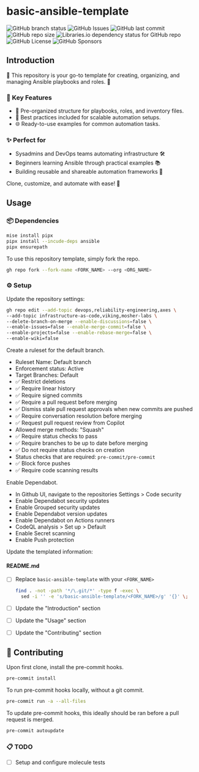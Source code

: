 # basic-ansible-template

![GitHub branch status](https://img.shields.io/github/checks-status/mosher-labs/basic-ansible-template/main)
![GitHub Issues](https://img.shields.io/github/issues/mosher-labs/basic-ansible-template)
![GitHub last commit](https://img.shields.io/github/last-commit/mosher-labs/basic-ansible-template)
![GitHub repo size](https://img.shields.io/github/repo-size/mosher-labs/basic-ansible-template)
![Libraries.io dependency status for GitHub repo](https://img.shields.io/librariesio/github/mosher-labs/basic-ansible-template)
![GitHub License](https://img.shields.io/github/license/mosher-labs/basic-ansible-template)
![GitHub Sponsors](https://img.shields.io/github/sponsors/mosher-labs)

## Introduction

🚀 This repository is your go-to template for creating, organizing,
and managing Ansible playbooks and roles. 🎯

### 🌟 Key Features

- 📂 Pre-organized structure for playbooks, roles, and inventory files.
- 🔧 Best practices included for scalable automation setups.
- 🌐 Ready-to-use examples for common automation tasks.

### ✨ Perfect for

- Sysadmins and DevOps teams automating infrastructure 🛠️
- Beginners learning Ansible through practical examples 📚
- Building reusable and shareable automation frameworks 🚀

Clone, customize, and automate with ease! 🤝

## Usage

### 📦 Dependencies

```bash
mise install pipx
pipx install --incude-deps ansible
pipx ensurepath
```

To use this repository template, simply fork the repo.

```bash
gh repo fork --fork-name <FORK_NAME> --org <ORG_NAME>
```

### ⚙️ Setup

Update the repository settings:

```bash
gh repo edit --add-topic devops,reliability-engineering,axes \
--add-topic infrastructure-as-code,viking,mosher-labs \
--delete-branch-on-merge --enable-discussions=false \
--enable-issues=false --enable-merge-commit=false \
--enable-projects=false --enable-rebase-merge=false \
--enable-wiki=false
```

Create a ruleset for the default branch.

- Ruleset Name: Default branch
- Enforcement status: Active
- Target Branches: Default
- ✅ Restrict deletions
- ✅ Require linear history
- ✅ Require signed commits
- ✅ Require a pull request before merging
- ✅ Dismiss stale pull request approvals when new commits are pushed
- ✅ Require conversation resolution before merging
- ✅ Request pull request review from Copilot
- Allowed merge methods: "Squash"
- ✅ Require status checks to pass
- ✅ Require branches to be up to date before merging
- ✅ Do not require status checks on creation
- Status checks that are required: `pre-commit/pre-commit`
- ✅ Block force pushes
- ✅ Require code scanning results

Enable Dependabot.

- In Github UI, navigate to the repositories Settings > Code security
- Enable Dependabot security updates
- Enable Grouped security updates
- Enable Dependabot version updates
- Enable Dependabot on Actions runners
- CodeQL analysis > Set up > Default
- Enable Secret scanning
- Enable Push protection

Update the templated information:

#### README.md

- [ ] Replace `basic-ansible-template` with your `<FORK_NAME>`

  ```bash
  find . -not -path '*/\.git/*' -type f -exec \
    sed -i '' -e 's/basic-ansible-template/<FORK_NAME>/g' '{}' \;
  ```

- [ ] Update the "Introduction" section
- [ ] Update the "Usage" section
- [ ] Update the "Contributing" section

## 🔰 Contributing

Upon first clone, install the pre-commit hooks.

```bash
pre-commit install
```

To run pre-commit hooks locally, without a git commit.

```bash
pre-commit run -a --all-files
```

To update pre-commit hooks, this ideally should be ran before a pull request is merged.

```bash
pre-commit autoupdate
```

### 📋 TODO

- [ ] Setup and configure molecule tests
